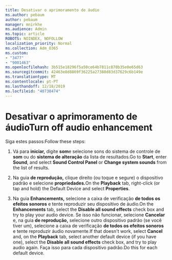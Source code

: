 ```yaml
---
title: Desativar o aprimoramento de áudio
ms.author: pebaum
author: pebaum
manager: mnirkhe
ms.audience: Admin
ms.topic: article
ROBOTS: NOINDEX, NOFOLLOW
localization_priority: Normal
ms.collection: Adm_O365
ms.custom:
- "3477"
- "9001463"
ms.openlocfilehash: 3b515e18296f5a50ce64b7811c870b35e0e65d63
ms.sourcegitcommit: 42463e8d8869f36225a27388d83d37629c6b149e
ms.translationtype: MT
ms.contentlocale: pt-PT
ms.lasthandoff: 12/18/2019
ms.locfileid: "40738474"
---
```

# <a name="turn-off-audio-enhancement"></a><span data-ttu-id="5080e-102">Desativar o aprimoramento de áudio</span><span class="sxs-lookup"><span data-stu-id="5080e-102">Turn off audio enhancement</span></span>

<span data-ttu-id="5080e-103">Siga estes passos:</span><span class="sxs-lookup"><span data-stu-id="5080e-103">Follow these steps:</span></span>

1. <span data-ttu-id="5080e-104">Vá para **iniciar,** digite **som**e selecione sons do sistema de controle de **som** ou do **sistema de alteração** da lista de resultados.</span><span class="sxs-lookup"><span data-stu-id="5080e-104">Go to **Start**, enter **Sound**, and select **Sound Control Panel** or **Change system sounds** from the list of results.</span></span>

2. <span data-ttu-id="5080e-105">Na guia **de reprodução,** clique direito (ou toque e segure) o dispositivo padrão e selecione **propriedades.**</span><span class="sxs-lookup"><span data-stu-id="5080e-105">On the **Playback** tab, right-click (or tap and hold) the Default Device and select **Properties**.</span></span>

3. <span data-ttu-id="5080e-106">Na guia **Enhancements,** selecione a caixa de verificação **de todos os efeitos sonoros** e tente reproduzir seu dispositivo de áudio.</span><span class="sxs-lookup"><span data-stu-id="5080e-106">On the **Enhancements** tab, select the **Disable all sound effects** check box and try to play your audio device.</span></span> <span data-ttu-id="5080e-107">Se isso não funcionar, selecione **Cancelar** e, na guia **de reprodução,** selecione outro dispositivo padrão (se você tiver um), selecione a caixa de verificação **de todos os efeitos sonoros** e tente reproduzir áudio novamente.</span><span class="sxs-lookup"><span data-stu-id="5080e-107">If that doesn't work, select **Cancel** and, on the **Playback** tab, select another default device (if you have one), select the **Disable all sound effects** check box, and try to play audio again.</span></span> <span data-ttu-id="5080e-108">Faça isso para cada dispositivo padrão.</span><span class="sxs-lookup"><span data-stu-id="5080e-108">Do this for each default device.</span></span>
